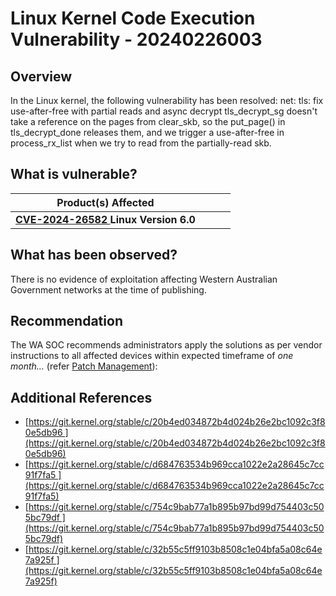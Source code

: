 # Linux Kernel Code Execution Vulnerability - 20240226003

## Overview

In the Linux kernel, the following vulnerability has been resolved: net: tls: fix use-after-free with partial reads and async decrypt tls_decrypt_sg doesn't take a reference on the pages from clear_skb, so the put_page() in tls_decrypt_done releases them, and we trigger a use-after-free in process_rx_list when we try to read from the partially-read skb.

## What is vulnerable?

| Product(s) Affected |  |      |  |
| ------------------- | ------- | ------------ | ---- |
| **[CVE-2024-26582 ](https://nvd.nist.gov/view/vuln/detail?vulnId=CVE-2024-26582)Linux Version 6.0** |         | |


## What has been observed?

There is no evidence of exploitation affecting Western Australian Government networks at the time of publishing.

## Recommendation

The WA SOC recommends administrators apply the solutions as per vendor instructions to all affected devices within expected timeframe of *one month...* (refer [Patch Management](../guidelines/patch-management.md)):


## Additional References

-   [https://git.kernel.org/stable/c/20b4ed034872b4d024b26e2bc1092c3f80e5db96 ](https://git.kernel.org/stable/c/20b4ed034872b4d024b26e2bc1092c3f80e5db96)
-   [https://git.kernel.org/stable/c/d684763534b969cca1022e2a28645c7cc91f7fa5 ](https://git.kernel.org/stable/c/d684763534b969cca1022e2a28645c7cc91f7fa5)
-   [https://git.kernel.org/stable/c/754c9bab77a1b895b97bd99d754403c505bc79df ](https://git.kernel.org/stable/c/754c9bab77a1b895b97bd99d754403c505bc79df)
-   [https://git.kernel.org/stable/c/32b55c5ff9103b8508c1e04bfa5a08c64e7a925f ](https://git.kernel.org/stable/c/32b55c5ff9103b8508c1e04bfa5a08c64e7a925f)
